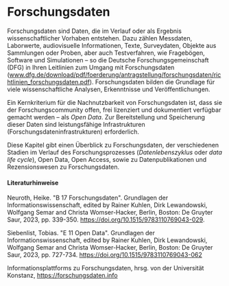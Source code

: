 # Forschungsdaten
 
Forschungsdaten sind Daten, die im Verlauf oder als Ergebnis wissenschaftlicher Vorhaben entstehen. Dazu zählen Messdaten, Laborwerte, audiovisuelle Informationen, Texte, Surveydaten, Objekte aus Sammlungen oder Proben, aber auch Testverfahren, wie Fragebögen, Software und Simulationen – so die Deutsche Forschungsgemeinschaft (DFG) in Ihren Leitlinien zum Umgang mit Forschungsdaten (www.dfg.de/download/pdf/foerderung/antragstellung/forschungsdaten/richtlinien_forschungsdaten.pdf).
Forschungsdaten bilden die Grundlage für viele wissenschaftliche Analysen, Erkenntnisse und Veröffentlichungen. 

Ein Kernkriterium für die Nachnutzbarkeit von Forschungsdaten ist, dass sie der Forschungscommunity offen, frei lizenziert und dokumentiert verfügbar gemacht werden – als *Open Data*. Zur Bereitstellung und Speicherung dieser Daten sind leistungsfähige Infrastrukturen (Forschungsdateninfrastrukturen) erforderlich.

Diese Kapitel gibt einen Überblick zu Forschungsdaten, der verschiedenen Stadien im Verlauf des Forschungsprozesses (*Datenlebenszyklus* oder *data life cycle*), Open Data, Open Access, sowie zu Datenpublikationen und Rezensionswesen zu Forschungsdaten. 


#### Literaturhinweise

Neuroth, Heike. "B 17 Forschungsdaten". Grundlagen der Informationswissenschaft, edited by Rainer Kuhlen, Dirk Lewandowski, Wolfgang Semar and Christa Womser-Hacker, Berlin, Boston: De Gruyter Saur, 2023, pp. 339-350. https://doi.org/10.1515/9783110769043-029.

Siebenlist, Tobias. "E 11 Open Data". Grundlagen der Informationswissenschaft, edited by Rainer Kuhlen, Dirk Lewandowski, Wolfgang Semar and Christa Womser-Hacker, Berlin, Boston: De Gruyter Saur, 2023, pp. 727-734. https://doi.org/10.1515/9783110769043-062

Informationsplattforms zu Forschungsdaten, hrsg. von der Universität Konstanz, https://forschungsdaten.info